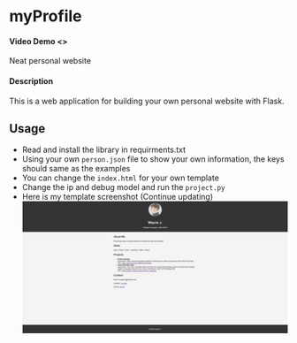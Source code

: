 # myProfile
#### Video Demo <>
Neat personal website
#### Description
This is a web application for building your own personal website with Flask.
## Usage
- Read and install the library in requirments.txt
- Using your own `person.json` file to show your own information, the keys should same as the examples
- You can change the `index.html` for your own template
- Change the ip and debug model and run the `project.py`
- Here is my template screenshot (Continue updating)
	![alt text](https://raw.githubusercontent.com/livingspring/myProfile/main/resource/screenshot.png)